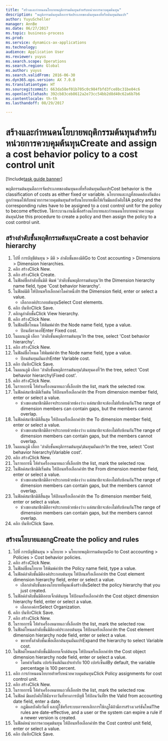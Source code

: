 ```yaml
--- 
title: "สร้างและกำหนดนโยบายพฤติกรรมต้นทุนสำหรับหน่วยการควบคุมต้นทุน"
description: "พฤติกรรมต้นทุนคือการจัดประเภทของต้นทุนคงที่หรือต้นทุนผันแปร"
author: YuyuScheller
manager: AnnBe
ms.date: 06/27/2017
ms.topic: business-process
ms.prod: 
ms.service: dynamics-ax-applications
ms.technology: 
audience: Application User
ms.reviewer: yuyus
ms.search.scope: Operations
ms.search.region: Global
ms.author: yuyus
ms.search.validFrom: 2016-06-30
ms.dyn365.ops.version: AX 7.0.0
ms.translationtype: HT
ms.sourcegitcommit: 663da58ef01b705c0c984fbfd3fce8bc31be04c6
ms.openlocfilehash: 392cb83ceb8612a2e73cc54bb2d8d40c62a6b7b6
ms.contentlocale: th-th
ms.lasthandoff: 08/29/2017

---
```

# <a name="create-and-assign-a-cost-behavior-policy-to-a-cost-control-unit"></a><span data-ttu-id="b59b4-103">สร้างและกำหนดนโยบายพฤติกรรมต้นทุนสำหรับหน่วยการควบคุมต้นทุน</span><span class="sxs-lookup"><span data-stu-id="b59b4-103">Create and assign a cost behavior policy to a cost control unit</span></span>

[!include[task guide banner](../../includes/task-guide-banner.md)]

<span data-ttu-id="b59b4-104">พฤติกรรมต้นทุนคือการจัดประเภทของต้นทุนคงที่หรือต้นทุนผันแปร</span><span class="sxs-lookup"><span data-stu-id="b59b4-104">Cost behavior is the classification of costs as either fixed or variable.</span></span> <span data-ttu-id="b59b4-105">นโยบายและกฎที่สอดคล้องกันต้องถูกกำหนดให้กับหน่วยการควบคุมต้นทุนสำหรับนโยบายเพื่อให้เริ่มมีผลบังคับใช้</span><span class="sxs-lookup"><span data-stu-id="b59b4-105">A policy and the corresponding rules have to be assigned to a cost control unit for the policy to become effective.</span></span> <span data-ttu-id="b59b4-106">ใช้กระบวนงานนี้เพื่อสร้างนโยบายและกำหนดนโยบายหน่วยควบคุมต้นทุน</span><span class="sxs-lookup"><span data-stu-id="b59b4-106">Use this procedure to create a policy and then assign the policy to a cost control unit.</span></span>


## <a name="create-a-cost-behavior-hierarchy"></a><span data-ttu-id="b59b4-107">สร้างลำดับชั้นพฤติกรรมต้นทุน</span><span class="sxs-lookup"><span data-stu-id="b59b4-107">Create a cost behavior hierarchy</span></span>
1. <span data-ttu-id="b59b4-108">ไปที่ การบัญชีต้นทุน > มิติ > ลำดับชั้นของมิติ</span><span class="sxs-lookup"><span data-stu-id="b59b4-108">Go to Cost accounting > Dimensions > Dimension hierarchies.</span></span>
2. <span data-ttu-id="b59b4-109">คลิก สร้าง</span><span class="sxs-lookup"><span data-stu-id="b59b4-109">Click New.</span></span>
3. <span data-ttu-id="b59b4-110">คลิก สร้าง</span><span class="sxs-lookup"><span data-stu-id="b59b4-110">Click Create.</span></span>
4. <span data-ttu-id="b59b4-111">ในฟิลด์ชื่อลำดับชั้นมิติ พิมพ์ 'ลำดับชั้นพฤติกรรมต้นทุน'</span><span class="sxs-lookup"><span data-stu-id="b59b4-111">In the Dimension hierarchy name field, type 'Cost behavior hierarchy'.</span></span>
5. <span data-ttu-id="b59b4-112">ในฟิลด์มิติ ให้ป้อนหรือเลือกค่าใดค่าหนึ่ง</span><span class="sxs-lookup"><span data-stu-id="b59b4-112">In the Dimension field, enter or select a value.</span></span>
    * <span data-ttu-id="b59b4-113">เลือกองค์ประกอบต้นทุน</span><span class="sxs-lookup"><span data-stu-id="b59b4-113">Select Cost elements.</span></span>  
6. <span data-ttu-id="b59b4-114">คลิก บันทึก</span><span class="sxs-lookup"><span data-stu-id="b59b4-114">Click Save.</span></span>
7. <span data-ttu-id="b59b4-115">คลิกดูลำดับชั้น</span><span class="sxs-lookup"><span data-stu-id="b59b4-115">Click View hierarchy.</span></span>
8. <span data-ttu-id="b59b4-116">คลิก สร้าง</span><span class="sxs-lookup"><span data-stu-id="b59b4-116">Click New.</span></span>
9. <span data-ttu-id="b59b4-117">ในฟิลด์ชื่อโหนด ให้พิมพ์ค่า</span><span class="sxs-lookup"><span data-stu-id="b59b4-117">In the Node name field, type a value.</span></span>
    * <span data-ttu-id="b59b4-118">ป้อนอัตราคงที่</span><span class="sxs-lookup"><span data-stu-id="b59b4-118">Enter Fixed cost.</span></span>  
10. <span data-ttu-id="b59b4-119">ในแผนภูมิ เลือก 'ลำดับชั้นพฤติกรรมต้นทุน'</span><span class="sxs-lookup"><span data-stu-id="b59b4-119">In the tree, select 'Cost behavior hierarchy'.</span></span>
11. <span data-ttu-id="b59b4-120">คลิก สร้าง</span><span class="sxs-lookup"><span data-stu-id="b59b4-120">Click New.</span></span>
12. <span data-ttu-id="b59b4-121">ในฟิลด์ชื่อโหนด ให้พิมพ์ค่า</span><span class="sxs-lookup"><span data-stu-id="b59b4-121">In the Node name field, type a value.</span></span>
    * <span data-ttu-id="b59b4-122">ป้อนต้นทุนผันแปร</span><span class="sxs-lookup"><span data-stu-id="b59b4-122">Enter Variable cost.</span></span>  
13. <span data-ttu-id="b59b4-123">คลิก บันทึก</span><span class="sxs-lookup"><span data-stu-id="b59b4-123">Click Save.</span></span>
14. <span data-ttu-id="b59b4-124">ในแผนภูมิ เลือก 'ลำดับชั้นพฤติกรรมต้นทุน\ต้นทุนคงที่'</span><span class="sxs-lookup"><span data-stu-id="b59b4-124">In the tree, select 'Cost behavior hierarchy\Fixed cost'.</span></span>
15. <span data-ttu-id="b59b4-125">คลิก สร้าง</span><span class="sxs-lookup"><span data-stu-id="b59b4-125">Click New.</span></span>
16. <span data-ttu-id="b59b4-126">ในรายการนี้ ให้ทำเครื่องหมายแถวที่เลือก</span><span class="sxs-lookup"><span data-stu-id="b59b4-126">In the list, mark the selected row.</span></span>
17. <span data-ttu-id="b59b4-127">ในฟิลด์สมาชิกมิติเริ่มต้น ให้ป้อนหรือเลือกค่า</span><span class="sxs-lookup"><span data-stu-id="b59b4-127">In the From dimension member field, enter or select a value.</span></span>
    * <span data-ttu-id="b59b4-128">ช่วงของสมาชิกมิติอาจประกอบด้วยช่องว่าง แต่สมาชิกจะต้องไม่ทับซ้อนกัน</span><span class="sxs-lookup"><span data-stu-id="b59b4-128">The range of dimension members can contain gaps, but the members cannot overlap.</span></span>  
18. <span data-ttu-id="b59b4-129">ในฟิลด์สมาชิกมิติสิ้นสุด ให้ป้อนหรือเลือกค่า</span><span class="sxs-lookup"><span data-stu-id="b59b4-129">In the To dimension member field, enter or select a value.</span></span>
    * <span data-ttu-id="b59b4-130">ช่วงของสมาชิกมิติอาจประกอบด้วยช่องว่าง แต่สมาชิกจะต้องไม่ทับซ้อนกัน</span><span class="sxs-lookup"><span data-stu-id="b59b4-130">The range of dimension members can contain gaps, but the members cannot overlap.</span></span>  
19. <span data-ttu-id="b59b4-131">ในแผนภูมิ เลือก 'ลำดับชั้นพฤติกรรมต้นทุน\ต้นทุนผันแปร'</span><span class="sxs-lookup"><span data-stu-id="b59b4-131">In the tree, select 'Cost behavior hierarchy\Variable cost'.</span></span>
20. <span data-ttu-id="b59b4-132">คลิก สร้าง</span><span class="sxs-lookup"><span data-stu-id="b59b4-132">Click New.</span></span>
21. <span data-ttu-id="b59b4-133">ในรายการนี้ ให้ทำเครื่องหมายแถวที่เลือก</span><span class="sxs-lookup"><span data-stu-id="b59b4-133">In the list, mark the selected row.</span></span>
22. <span data-ttu-id="b59b4-134">ในฟิลด์สมาชิกมิติเริ่มต้น ให้ป้อนหรือเลือกค่า</span><span class="sxs-lookup"><span data-stu-id="b59b4-134">In the From dimension member field, enter or select a value.</span></span>
    * <span data-ttu-id="b59b4-135">ช่วงของสมาชิกมิติอาจประกอบด้วยช่องว่าง แต่สมาชิกจะต้องไม่ทับซ้อนกัน</span><span class="sxs-lookup"><span data-stu-id="b59b4-135">The range of dimension members can contain gaps, but the members cannot overlap.</span></span>  
23. <span data-ttu-id="b59b4-136">ในฟิลด์สมาชิกมิติสิ้นสุด ให้ป้อนหรือเลือกค่า</span><span class="sxs-lookup"><span data-stu-id="b59b4-136">In the To dimension member field, enter or select a value.</span></span>
    * <span data-ttu-id="b59b4-137">ช่วงของสมาชิกมิติอาจประกอบด้วยช่องว่าง แต่สมาชิกจะต้องไม่ทับซ้อนกัน</span><span class="sxs-lookup"><span data-stu-id="b59b4-137">The range of dimension members can contain gaps, but the members cannot overlap.</span></span>  
24. <span data-ttu-id="b59b4-138">คลิก บันทึก</span><span class="sxs-lookup"><span data-stu-id="b59b4-138">Click Save.</span></span>

## <a name="create-the-policy-and-rules"></a><span data-ttu-id="b59b4-139">สร้างนโยบายและกฎ</span><span class="sxs-lookup"><span data-stu-id="b59b4-139">Create the policy and rules</span></span>
1. <span data-ttu-id="b59b4-140">ไปที่ การบัญชีต้นทุน > นโยบาย > นโยบายพฤติกรรมต้นทุน</span><span class="sxs-lookup"><span data-stu-id="b59b4-140">Go to Cost accounting > Policies > Cost behavior policies.</span></span>
2. <span data-ttu-id="b59b4-141">คลิก สร้าง</span><span class="sxs-lookup"><span data-stu-id="b59b4-141">Click New.</span></span>
3. <span data-ttu-id="b59b4-142">ในฟิลด์ชื่อนโยบาย ให้พิมพ์ค่า</span><span class="sxs-lookup"><span data-stu-id="b59b4-142">In the Policy name field, type a value.</span></span>
4. <span data-ttu-id="b59b4-143">ในฟิลด์ลำดับชั้นมิติองค์ประกอบต้นทุน ให้ป้อนหรือเลือกค่า</span><span class="sxs-lookup"><span data-stu-id="b59b4-143">In the Cost element dimension hierarchy field, enter or select a value.</span></span>
    * <span data-ttu-id="b59b4-144">เลือกลำดับชั้นของนโยบายที่คุณเพิ่งสร้างขึ้น</span><span class="sxs-lookup"><span data-stu-id="b59b4-144">Select the policy hierarchy that you just created.</span></span>  
5. <span data-ttu-id="b59b4-145">ในฟิลด์ลำดับชั้นมิติออบเจ็กต์ต้นทุน ให้ป้อนหรือเลือกค่า</span><span class="sxs-lookup"><span data-stu-id="b59b4-145">In the Cost object dimension hierarchy field, enter or select a value.</span></span>
    * <span data-ttu-id="b59b4-146">เลือกองค์กร</span><span class="sxs-lookup"><span data-stu-id="b59b4-146">Select Organization.</span></span>  
6. <span data-ttu-id="b59b4-147">คลิก บันทึก</span><span class="sxs-lookup"><span data-stu-id="b59b4-147">Click Save.</span></span>
7. <span data-ttu-id="b59b4-148">คลิก สร้าง</span><span class="sxs-lookup"><span data-stu-id="b59b4-148">Click New.</span></span>
8. <span data-ttu-id="b59b4-149">ในรายการนี้ ให้ทำเครื่องหมายแถวที่เลือก</span><span class="sxs-lookup"><span data-stu-id="b59b4-149">In the list, mark the selected row.</span></span>
9. <span data-ttu-id="b59b4-150">ในฟิลด์โหนดลำดับชั้นมิติองค์ประกอบต้นทุน ให้ป้อนหรือเลือกค่า</span><span class="sxs-lookup"><span data-stu-id="b59b4-150">In the Cost element dimension hierarchy node field, enter or select a value.</span></span>
    * <span data-ttu-id="b59b4-151">ขยายทั้งลำดับชั้นเพื่อเลือกต้นทุนผันแปร</span><span class="sxs-lookup"><span data-stu-id="b59b4-151">Expand the hierarchy to select Variable cost.</span></span>  
10. <span data-ttu-id="b59b4-152">ในฟิลด์โหนดลำดับชั้นมิติออบเจ็กต์ต้นทุน ให้ป้อนหรือเลือกค่า</span><span class="sxs-lookup"><span data-stu-id="b59b4-152">In the Cost object dimension hierarchy node field, enter or select a value.</span></span>
    * <span data-ttu-id="b59b4-153">โดยค่าเริ่มต้น เปอร์เซ็นต์ผันแปรเท่ากับ 100 เปอร์เซ็นต์</span><span class="sxs-lookup"><span data-stu-id="b59b4-153">By default, the variable percentage is 100 percent.</span></span>  
11. <span data-ttu-id="b59b4-154">คลิก การกำหนดนโยบายสำหรับหน่วยควบคุมต้นทุน</span><span class="sxs-lookup"><span data-stu-id="b59b4-154">Click Policy assignments for cost control unit.</span></span>
12. <span data-ttu-id="b59b4-155">คลิก สร้าง</span><span class="sxs-lookup"><span data-stu-id="b59b4-155">Click New.</span></span>
13. <span data-ttu-id="b59b4-156">ในรายการนี้ ให้ทำเครื่องหมายแถวที่เลือก</span><span class="sxs-lookup"><span data-stu-id="b59b4-156">In the list, mark the selected row.</span></span>
14. <span data-ttu-id="b59b4-157">ในฟิลด์ มีผลบังคับใช้นับจากวันที่ทางการบัญชี ให้ป้อนวันที่</span><span class="sxs-lookup"><span data-stu-id="b59b4-157">In the Valid from accounting date field, enter a date.</span></span>
    * <span data-ttu-id="b59b4-158">กฎมีผลบังคับวันที่ และผู้ใช้หรือระบบอาจยกเลิกการใช้กฎได้ถ้ามีการสร้างเวอร์ชันใหม่</span><span class="sxs-lookup"><span data-stu-id="b59b4-158">The rules are date-effective, and a user or the system can expire a rule if a newer version is created.</span></span>  
15. <span data-ttu-id="b59b4-159">ในฟิลด์หน่วยการควบคุมต้นทุน ให้ป้อนหรือเลือกค่า</span><span class="sxs-lookup"><span data-stu-id="b59b4-159">In the Cost control unit field, enter or select a value.</span></span>
16. <span data-ttu-id="b59b4-160">คลิก บันทึก</span><span class="sxs-lookup"><span data-stu-id="b59b4-160">Click Save.</span></span>


